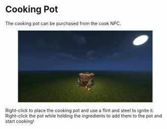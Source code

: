 # Cooking Pot

The cooking pot can be purchased from the cook NPC.

<figure><img src="../../.gitbook/assets/image (1) (1) (1) (1) (1).png" alt=""><figcaption></figcaption></figure>

Right-click to place the cooking pot and use a flint and steel to ignite it.  Right-click the pot while holding the ingredients to add them to the pot and start cooking!
